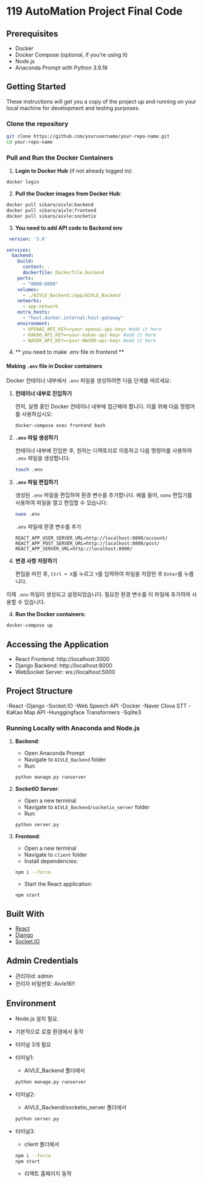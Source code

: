 # 119 AutoMation Project Final Code

## Prerequisites

- Docker
- Docker Compose (optional, if you're using it)
- Node.js
- Anaconda Prompt with Python 3.9.18

## Getting Started

These instructions will get you a copy of the project up and running on your local machine for development and testing purposes.

### Clone the repository

```bash
git clone https://github.com/yourusername/your-repo-name.git
cd your-repo-name
```

### Pull and Run the Docker Containers

1. **Login to Docker Hub** (if not already logged in):
```bash
docker login
```

2. **Pull the Docker images from Docker Hub**:
```bash
docker pull sikaro/aivle:backend
docker pull sikaro/aivle:frontend
docker pull sikaro/aivle:socketio
```

3. **You need to add API code to Backend env**

```docker-compose.yml
 version: '3.8'

services:
  backend:
    build:
      context: .
      dockerfile: Dockerfile.backend
    ports:
      - "8000:8000"
    volumes:
      - ./AIVLE_Backend:/app/AIVLE_Backend
    networks:
      - app-network
    extra_hosts:
      - "host.docker.internal:host-gateway"
    environment:
      - OPENAI_API_KEY=<your-openai-api-key> #add it here
      - KAKAO_API_KEY=<your-kakao-api-key> #add it here
      - NAVER_API_KEY=<your-NAVER-api-key> #add it here
```

4. ** you need to make .env file in frontend **
#### Making  `.env` file in Docker containers

Docker 컨테이너 내부에서 `.env` 파일을 생성하려면 다음 단계를 따르세요:

1) **컨테이너 내부로 진입하기**

   먼저, 실행 중인 Docker 컨테이너 내부에 접근해야 합니다. 이를 위해 다음 명령어를 사용하십시오:
   ```sh
   docker-compose exec frontend bash
   ```

2) **`.env` 파일 생성하기**

   컨테이너 내부에 진입한 후, 원하는 디렉토리로 이동하고 다음 명령어를 사용하여 `.env` 파일을 생성합니다:
   ```sh
   touch .env
   ```

3) **`.env` 파일 편집하기**

   생성된 `.env` 파일을 편집하여 환경 변수를 추가합니다. 예를 들어, `nano` 편집기를 사용하여 파일을 열고 편집할 수 있습니다:
   ```sh
   nano .env
   ```
   `.env` 파일에 환경 변수를 추가
   ```
   REACT_APP_USER_SERVER_URL=http://localhost:8000/account/
   REACT_APP_POST_SERVER_URL=http://localhost:8000/post/
   REACT_APP_SERVER_URL=http://localhost:8000/
   ```

4) **변경 사항 저장하기**

   편집을 마친 후, `Ctrl + X`를 누르고 `Y`를 입력하여 파일을 저장한 후 `Enter`를 누릅니다.

이제 `.env` 파일이 생성되고 설정되었습니다. 필요한 환경 변수를 이 파일에 추가하여 사용할 수 있습니다.


4. **Run the Docker containers**:
```bash
docker-compose up
```

## Accessing the Application

- React Frontend: http://localhost:3000
- Django Backend: http://localhost:8000
- WebSocket Server: ws://localhost:5000

## Project Structure

-React
-Django
-Socket.IO
-Web Speech API
-Docker
-Naver Clova STT
-KaKao Map API
-Hunggingface Transformers
-Sqlite3

### Running Locally with Anaconda and Node.js

1. **Backend**:
   - Open Anaconda Prompt
   - Navigate to `AIVLE_Backend` folder
   - Run:
   ```bash
   python manage.py runserver
   ```

2. **SocketIO Server**:
   - Open a new terminal
   - Navigate to `AIVLE_Backend/socketio_server` folder
   - Run:
   ```bash
   python server.py
   ```

3. **Frontend**:
   - Open a new terminal
   - Navigate to `client` folder
   - Install dependencies:
   ```bash
   npm i --force
   ```
   - Start the React application:
   ```bash
   npm start
   ```

## Built With

- [React](https://reactjs.org/)
- [Django](https://www.djangoproject.com/)
- [Socket.IO](https://socket.io/)

## Admin Credentials

- 관리자id: admin
- 관리자 비밀번호: Aivle16!!

## Environment

- Node.js 설치 필요.
- 기본적으로 로컬 환경에서 동작
- 터미널 3개 필요

- 터미널1:
  - AIVLE_Backend 폴더에서 
  ```bash
  python manage.py runserver
  ```

- 터미널2:
  - AIVLE_Backend/socketio_server 폴더에서
  ```bash
  python server.py
  ```

- 터미널3:
  - client 폴더에서 
  ```bash
  npm i --force
  npm start
  ```
  - 리액트 홈페이지 동작
